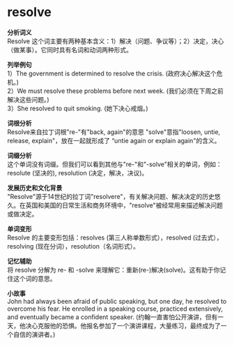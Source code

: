 # resolve

**分析词义**  
Resolve 这个词主要有两种基本含义：1）解决（问题、争议等）；2）决定，决心（做某事）。它同时具有名词和动词两种形式。

  

**列举例句**  
1）The government is determined to resolve the crisis. (政府决心解决这个危机。)  
2）We must resolve these problems before next week. (我们必须在下周之前解决这些问题。)  
3）She resolved to quit smoking. (她下决心戒烟。)

  

**词根分析**  
Resolve来自拉丁词根"re-"有"back, again"的意思 "solve"意指"loosen, untie, release, explain"，放在一起就形成了 “untie again or explain again"的含义。

  

**词缀分析**  
这个单词没有词缀。但我们可以看到其他与"re-"和"-solve"相关的单词，例如：resolute (坚决的), resolution (决定，解决，决议)。

  

**发展历史和文化背景**  
"Resolve"源于14世纪的拉丁词"resolvere"，有关解决问题、解决决定的历史悠久。在英国和美国的日常生活和商务环境中，"resolve"被经常用来描述解决问题或做决定。

  

**单词变形**  
Resolve 的主要变形包括：resolves (第三人称单数形式），resolved (过去式），resolving (现在分词），resolution（名词形式）。

  

**记忆辅助**  
将 resolve 分解为 re- 和 -solve 来理解它：重新(re-)解决(solve)。这有助于你记住这个词的意思。

  

**小故事**  
John had always been afraid of public speaking, but one day, he resolved to overcome his fear. He enrolled in a speaking course, practiced extensively, and eventually became a confident speaker. (约翰一直害怕公开演讲，但有一天，他决心克服他的恐惧。他报名参加了一个演讲课程，大量练习，最终成为了一个自信的演讲者。)
